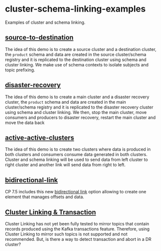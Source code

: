 # cluster-schema-linking-examples

Examples of cluster and schema linking.

## [source-to-destination](source-to-destination/)

The idea of this demo is to create a source cluster and a destination cluster, the `product` schema and data are created in the source cluster/schema registry and it is replicated to the destination cluster using schema and cluster linking. We make use of schema contexts to isolate subjects and topic prefixing.

## [disaster-recovery](disaster-recovery/)

The idea of this demo is to create a main cluster and a disaster recovery cluster, the `product` schema and data are created in the main cluster/schema registry and it is replicated to the disaster recovery cluster using schema and cluster linking. We then, stop the main cluster, move consumers and producers to disaster recovery, restart the main cluster and move the data back


## [active-active-clusters](active-active-clusters/)

The idea of this demo is to create two clusters where data is produced in both clusters and consumers consume data generated in both clusters. Cluster and schema linking will be used to send data from left cluster to right cluster and another link will send data from right to left.

## [bidirectional-link](bidirectional-link/)

CP 7.5 includes this new [bidirectional link](https://docs.confluent.io/platform/current/multi-dc-deployments/cluster-linking/configs.html#bidirectional-cluster-linking) option allowing to create one element that manages offsets and data.

## [Cluster Linking & Transaction](CL-Transaction/)

Cluster Linking has not yet been fully tested to mirror topics that contain records produced using the Kafka transactions feature. Therefore, using Cluster Linking to mirror such topics is not supported and not recommended. But, is there a way to detect transaction and abort in a DR cluster?
